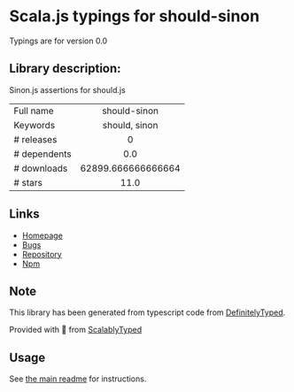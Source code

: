 
# Scala.js typings for should-sinon

Typings are for version 0.0

## Library description:
Sinon.js assertions for should.js

|                    |                 |
| ------------------ | :-------------: |
| Full name          | should-sinon |
| Keywords           | should, sinon |
| # releases         | 0 |
| # dependents       | 0.0 |
| # downloads        | 62899.666666666664 |
| # stars            | 11.0 |

## Links
- [Homepage](https://github.com/shouldjs/sinon)
- [Bugs](https://github.com/shouldjs/sinon/issues)
- [Repository](https://github.com/shouldjs/sinon)
- [Npm](https://www.npmjs.com/package/should-sinon)
    


## Note
This library has been generated from typescript code from [DefinitelyTyped](https://definitelytyped.org).

Provided with :purple_heart: from [ScalablyTyped](https://github.com/oyvindberg/ScalablyTyped)

## Usage
See [the main readme](../../readme.md) for instructions.


